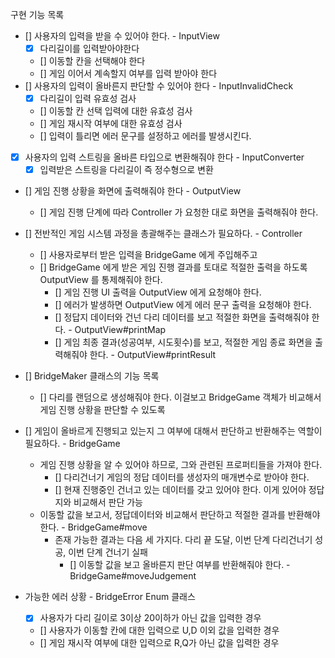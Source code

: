 구현 기능 목록
- [] 사용자의 입력을 받을 수 있어야 한다. - InputView
  - [x] 다리길이를 입력받아야한다
  - [] 이동할 칸을 선택해야 한다
  - [] 게임 이어서 계속할지 여부를 입력 받아야 한다
- [] 사용자의 입력이 올바른지 판단할 수 있어야 한다 - InputInvalidCheck
  - [x] 다리길이 입력 유효성 검사
  - [] 이동할 칸 선택 입력에 대한 유효성 검사
  - [] 게임 재시작 여부에 대한 유효성 검사
  - [] 입력이 틀리면 에러 문구를 설정하고 에러를 발생시킨다.
- [x] 사용자의 입력 스트링을 올바른 타입으로 변환해줘야 한다 - InputConverter
  - [x] 입력받은 스트링을 다리길이 즉 정수형으로 변환

- [] 게임 진행 상황을 화면에 출력해줘야 한다 - OutputView
  - [] 게임 진행 단계에 따라 Controller 가 요청한 대로 화면을 출력해줘야 한다.

- [] 전반적인 게임 시스템 과정을 총괄해주는 클래스가 필요하다. - Controller
  - [] 사용자로부터 받은 입력을 BridgeGame 에게 주입해주고
  - [] BridgeGame 에게 받은 게임 진행 결과를 토대로 적절한 출력을 하도록 OutputView 를 통제해줘야 한다. 
    - [] 게임 진행 UI 출력을 OutputView 에게 요청해야 한다.
    - [] 에러가 발생하면 OutputView 에게 에러 문구 출력을 요청해야 한다.
    - [] 정답지 데이터와 건넌 다리 데이터를 보고 적절한 화면을 출력해줘야 한다. - OutputView#printMap 
    - [] 게임 최종 결과(성공여부, 시도횟수)를 보고, 적절한 게임 종료 화면을 출력해줘야 한다. - OutputView#printResult
    
- [] BridgeMaker 클래스의 기능 목록
  - [] 다리를 랜덤으로 생성해줘야 한다. 이걸보고 BridgeGame 객체가 비교해서 게임 진행 상황을 판단할 수 있도록
  
- [] 게임이 올바르게 진행되고 있는지 그 여부에 대해서 판단하고 반환해주는 역할이 필요하다. - BridgeGame
  - 게임 진행 상황을 알 수 있어야 하므로, 그와 관련된 프로퍼티들을 가져야 한다. 
    - [] 다리건너기 게임의 정답 데이터를 생성자의 매개변수로 받아야 한다. 
    - [] 현재 진행중인 건너고 있는 데이터를 갖고 있어야 한다. 이게 있어야 정답지와 비교해서 판단 가능
  - 이동할 값을 보고서, 정답데이터와 비교해서 판단하고 적절한 결과를 반환해야 한다. - BridgeGame#move
    - 존재 가능한 결과는 다음 세 가지다. 다리 끝 도달, 이번 단계 다리건너기 성공, 이번 단계 건너기 실패
      - [] 이동할 값을 보고 올바른지 판단 여부를 반환해줘야 한다. - BridgeGame#moveJudgement
    

- 가능한 에러 상황 - BridgeError Enum 클래스
  - [x] 사용자가 다리 길이로 3이상 20이하가 아닌 값을 입력한 경우
  - [] 사용자가 이동할 칸에 대한 입력으로 U,D 이외 값을 입력한 경우
  - [] 게임 재시작 여부에 대한 입력으로 R,Q가 아닌 값을 입력한 경우